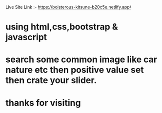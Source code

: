 Live Site Link :- https://boisterous-kitsune-b20c5e.netlify.app/

# using html,css,bootstrap & javascript

# search some common image like car nature etc then positive value set then crate your slider.

# thanks for visiting

